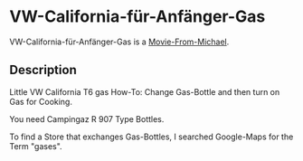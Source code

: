 # VW-California-für-Anfänger-Gas

VW-California-für-Anfänger-Gas is a [Movie-From-Michael](1111.md).

## Description <a id="1000"/> 

Little VW California T6 gas How-To: Change Gas-Bottle and then turn on Gas for Cooking.

You need Campingaz R 907 Type Bottles.

To find a Store that exchanges Gas-Bottles, I searched Google-Maps for the Term "gases".
